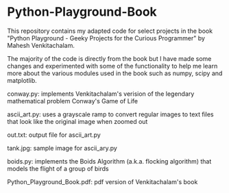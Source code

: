 # Python-Playground-Book

This repository contains my adapted code for select projects in the book "Python Playground - Geeky Projects for the Curious Programmer" by Mahesh Venkitachalam.

The majority of the code is directly from the book but I have made some changes and experimented with some of the functionality to help me learn more about the various modules used in the book such as numpy, scipy and matplotlib.

conway.py: implements Venkitachalam's verision of the legendary mathematical problem Conway's Game of Life

ascii_art.py: uses a grayscale ramp to convert regular images to text files that look like the original image when zoomed out

out.txt: output file for ascii_art.py

tank.jpg: sample image for ascii_ary.py

boids.py: implements the Boids Algorithm (a.k.a. flocking algorithm) that models the flight of a group of birds

Python_Playground_Book.pdf: pdf version of Venkitachalam's book
